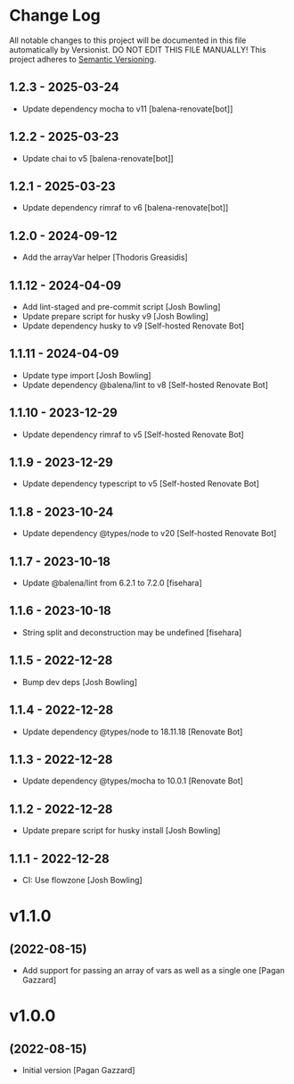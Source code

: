 # Change Log

All notable changes to this project will be documented in this file
automatically by Versionist. DO NOT EDIT THIS FILE MANUALLY!
This project adheres to [Semantic Versioning](http://semver.org/).

## 1.2.3 - 2025-03-24

* Update dependency mocha to v11 [balena-renovate[bot]]

## 1.2.2 - 2025-03-23

* Update chai to v5 [balena-renovate[bot]]

## 1.2.1 - 2025-03-23

* Update dependency rimraf to v6 [balena-renovate[bot]]

## 1.2.0 - 2024-09-12

* Add the arrayVar helper [Thodoris Greasidis]

## 1.1.12 - 2024-04-09

* Add lint-staged and pre-commit script [Josh Bowling]
* Update prepare script for husky v9 [Josh Bowling]
* Update dependency husky to v9 [Self-hosted Renovate Bot]

## 1.1.11 - 2024-04-09

* Update type import [Josh Bowling]
* Update dependency @balena/lint to v8 [Self-hosted Renovate Bot]

## 1.1.10 - 2023-12-29

* Update dependency rimraf to v5 [Self-hosted Renovate Bot]

## 1.1.9 - 2023-12-29

* Update dependency typescript to v5 [Self-hosted Renovate Bot]

## 1.1.8 - 2023-10-24

* Update dependency @types/node to v20 [Self-hosted Renovate Bot]

## 1.1.7 - 2023-10-18

* Update @balena/lint from 6.2.1 to 7.2.0 [fisehara]

## 1.1.6 - 2023-10-18

* String split and deconstruction may be undefined [fisehara]

## 1.1.5 - 2022-12-28

* Bump dev deps [Josh Bowling]

## 1.1.4 - 2022-12-28

* Update dependency @types/node to 18.11.18 [Renovate Bot]

## 1.1.3 - 2022-12-28

* Update dependency @types/mocha to 10.0.1 [Renovate Bot]

## 1.1.2 - 2022-12-28

* Update prepare script for husky install [Josh Bowling]

## 1.1.1 - 2022-12-28

* CI: Use flowzone [Josh Bowling]

# v1.1.0
## (2022-08-15)

* Add support for passing an array of vars as well as a single one [Pagan Gazzard]

# v1.0.0
## (2022-08-15)

* Initial version [Pagan Gazzard]
